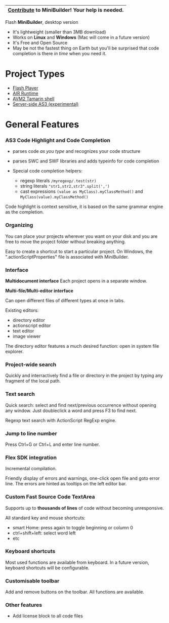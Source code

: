 |[Contribute](Contribute.md) to MiniBuilder! Your help is needed.|
|:---------------------------------------------------------------|

Flash **MiniBuilder**, desktop version

  * It's lightweight (smaller than 3MB download)
  * Works on **Linux** and **Windows** (Mac will come in a future version)
  * It's Free and Open Source
  * May be not the fastest thing on Earth but you'll be surprised that code completion is there _in time_ when you need it.

# Project Types #

  * [Flash Player](PlayerProject.md)
  * [AIR Runtime](AIRProject.md)
  * [AVM2 Tamarin shell](AVMProject.md)
  * [Server-side AS3 (experimental)](ModASProject.md)

# General Features #

### AS3 Code Highlight and Code Completion ###
  * parses code _as you type_ and recognizes your code structure
  * parses SWC and SWF libraries and adds typeinfo for code completion


  * Special code completion helpers:
    * regexp literals `/myregexp/.test(str)`
    * string literals `"str1,str2,str3".split(',')`
    * cast expressions `(value as MyClass).myClassMethod()` and `MyClass(value).myClassMethod()`

Code highlight is context sensitive, it is based on the same grammar engine as the completion.

### Organizing ###

You can place your projects wherever you want on your disk and you are free to move the project
folder without breaking anything.

Easy to create a shortcut to start a particular project. On Windows, the ".actionScriptProperties" file is associated with MiniBuilder.

### Interface ###

**Multidocument interface**
Each project opens in a separate window.

**Multi-file/Multi-editor interface**

Can open different files of different types at once in tabs.

Existing editors:
  * directory editor
  * actionscript editor
  * text editor
  * image viewer

The directory editor features a much desired function: open in system file explorer.

### Project-wide search ###
Quickly and interractively find a file or directory in the project by typing any fragment of the local path.

### Text search ###
Quick search: select and find next/previous occurrence without opening any window. Just doubleclick a word and press F3 to find next.

Regexp text search with ActionScript RegExp engine.

### Jump to line number ###
Press Ctrl+G or Ctrl+L and enter line number.

### Flex SDK integration ###

Incremental compilation.

Friendly display of errors and warnings, one-click open file and goto error line.
The errors are hinted as tooltips on the left editor bar.

### Custom Fast Source Code TextArea ###

Supports up to **thousands of lines** of code without becoming unresponsive.

All standard key and mouse shortcuts:
  * smart Home: press again to toggle beginning or column 0
  * ctrl+shift+left: select word left
  * etc


### Keyboard shortcuts ###

Most used functions are available from keyboard. In a future version, keyboard shortcuts will be configurable.

### Customisable toolbar ###

Add and remove buttons on the toolbar. All functions are available.

### Other features ###

  * Add license block to all code files